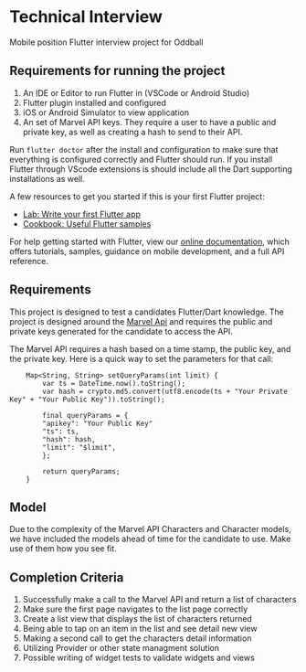 # Technical Interview

Mobile position Flutter interview project for Oddball

## Requirements for running the project

1. An IDE or Editor to run Flutter in (VSCode or Android Studio)
1. Flutter plugin installed and configured
1. iOS or Android Simulator to view application
1. An set of Marvel API keys. They require a user to have a public and private key, as well as creating a hash to send to their API.

Run `flutter doctor` after the install and configuration to make sure that everything is configured correctly and Flutter should run. If you install Flutter through VScode extensions is should include all the Dart supporting installations as well.

A few resources to get you started if this is your first Flutter project:

- [Lab: Write your first Flutter app](https://flutter.dev/docs/get-started/codelab)
- [Cookbook: Useful Flutter samples](https://flutter.dev/docs/cookbook)

For help getting started with Flutter, view our
[online documentation](https://flutter.dev/docs), which offers tutorials,
samples, guidance on mobile development, and a full API reference.

## Requirements

This project is designed to test a candidates Flutter/Dart knowledge. The project is designed around the [Marvel Api](https://developer.marvel.com) and requires the public and private keys generated for the candidate to access the API.

The Marvel API requires a hash based on a time stamp, the public key, and the private key. Here is a quick way to set the parameters for that call:

```
    Map<String, String> setQueryParams(int limit) {
        var ts = DateTime.now().toString();
        var hash = crypto.md5.convert(utf8.encode(ts + "Your Private Key" + "Your Public Key")).toString();

        final queryParams = {
        "apikey": "Your Public Key"
        "ts": ts,
        "hash": hash,
        "limit": "$limit",
        };

        return queryParams;
    }
```

## Model

Due to the complexity of the Marvel API Characters and Character models, we have included the models ahead of time for the candidate to use. Make use of them how you see fit.

## Completion Criteria

1. Successfully make a call to the Marvel API and return a list of characters
1. Make sure the first page navigates to the list page correctly
1. Create a list view that displays the list of characters returned
1. Being able to tap on an item in the list and see detail new view
1. Making a second call to get the characters detail information
1. Utilizing Provider or other state managment solution
1. Possible writing of widget tests to validate widgets and views

